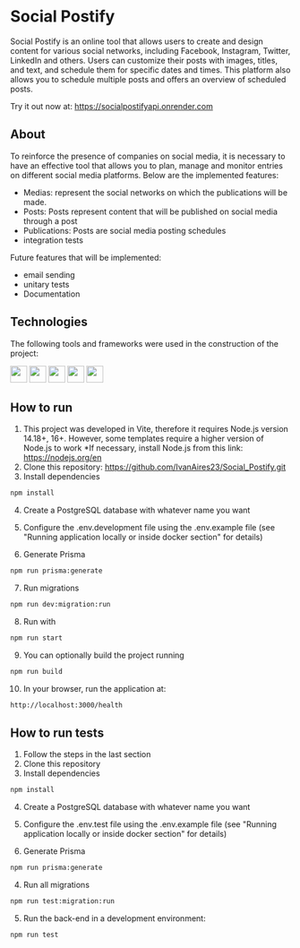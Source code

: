 # Social Postify

Social Postify is an online tool that allows users to create and design content for various social networks, including Facebook, Instagram, Twitter, LinkedIn and others. Users can customize their posts with images, titles, and text, and schedule them for specific dates and times. This platform also allows you to schedule multiple posts and offers an overview of scheduled posts.

Try it out now at: https://socialpostifyapi.onrender.com

## About

To reinforce the presence of companies on social media, it is necessary to have an effective tool that allows you to plan, manage and monitor entries on different social media platforms. Below are the implemented features:

 - Medias: represent the social networks on which the publications will be made.
 - Posts: Posts represent content that will be published on social media through a post
 - Publications: Posts are social media posting schedules
 - integration tests

Future features that will be implemented:
  - email sending
  - unitary tests
  - Documentation
    
## Technologies
The following tools and frameworks were used in the construction of the project:<br>
<p>
    <img  height="30" src="https://img.shields.io/badge/TypeScript-007ACC?style=for-the-badge&logo=typescript&logoColor=white">
    <img  height="30" src="https://img.shields.io/badge/Prisma-3982CE?style=for-the-badge&logo=Prisma&logoColor=white"/>
    <img  height="30" src="https://img.shields.io/badge/Node%20js-339933?style=for-the-badge&logo=nodedotjs&logoColor=white"/>
    <img  height="30" src="https://img.shields.io/badge/nestjs-E0234E?style=for-the-badge&logo=nestjs&logoColor=white"/>
    <img  height="30" src="https://img.shields.io/badge/Jest-C21325?style=for-the-badge&logo=jest&logoColor=white"/>
</p>

## How to run

1. This project was developed in Vite, therefore it requires Node.js version 14.18+, 16+. However, some templates require a higher version of Node.js to work
   *If necessary, install Node.js from this link: https://nodejs.org/en
2. Clone this repository: https://github.com/IvanAires23/Social_Postify.git
3. Install dependencies
```bash
npm install
```
4. Create a PostgreSQL database with whatever name you want
   
5. Configure the .env.development file using the .env.example file (see "Running application locally or inside docker section" for details)

6. Generate Prisma
```bash
npm run prisma:generate
```

7. Run migrations
```bash
npm run dev:migration:run
```
8. Run with
```bash
npm run start
```
9. You can optionally build the project running
```bash
npm run build
```
10. In your browser, run the application at:
```bash
http://localhost:3000/health
```

## How to run tests

1. Follow the steps in the last section
2. Clone this repository
3. Install dependencies
```bash
npm install
```
4. Create a PostgreSQL database with whatever name you want
   
5. Configure the .env.test file using the .env.example file (see "Running application locally or inside docker section" for details)

6. Generate Prisma
```bash
npm run prisma:generate
```

4. Run all migrations
  ```bash
  npm run test:migration:run
  ```
5. Run the back-end in a development environment:
  ```bash
  npm run test
  ```

